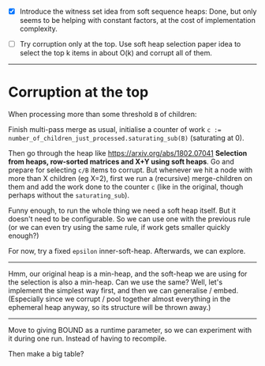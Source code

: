 - [X] Introduce the witness set idea from soft sequence heaps:
  Done, but only seems to be helping with constant factors, at the cost of implementation complexity.

- [ ] Try corruption only at the top.  Use soft heap selection paper idea to select the top k items in about O(k) and corrupt all of them.

***

# Corruption at the top

When processing more than some threshold `B` of children:

Finish multi-pass merge as usual, initialise a counter of work `c := number_of_children_just_processed.saturating_sub(B)` (saturating at 0).

Then go through the heap like https://arxiv.org/abs/1802.07041 **Selection from heaps, row-sorted matrices and X+Y using soft heaps**.  Go and prepare for selecting `c/B` items to corrupt.  But whenever we hit a node with more than X children (eg X=2), first we run a (recursive) merge-children on them and add the work done to the counter `c` (like in the original, though perhaps without the `saturating_sub`).

Funny enough, to run the whole thing we need a soft heap itself.  But it doesn't need to be configurable.  So we can use one with the previous rule (or we can even try using the same rule, if work gets smaller quickly enough?)

For now, try a fixed `epsilon` inner-soft-heap.  Afterwards, we can explore.

---

Hmm, our original heap is a min-heap, and the soft-heap we are using for the selection is also a min-heap.  Can we use the same?  Well, let's implement the simplest way first, and then we can generalise / embed.  (Especially since we corrupt / pool together almost everything in the ephemeral heap anyway, so its structure will be thrown away.)

---

Move to giving BOUND as a runtime parameter, so we can experiment with it during one run.  Instead of having to recompile.

Then make a big table?
